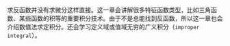 求反函数并没有求微分这样直接。这一章会讲解很多特征函数类型，比如三角函数、某些函数的积等的重要积分技术。由于不是总能找到反函数，所以这一章也会介绍数值法求定积分。还会学习定义域或值域无穷的广义积分（`improper integral`）。
